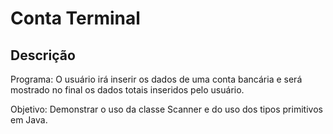 # Conta Terminal

## Descrição

Programa: O usuário irá inserir os dados de uma conta bancária e será mostrado no final os dados totais inseridos pelo usuário.

Objetivo: Demonstrar o uso da classe Scanner e do uso dos tipos primitivos em Java.